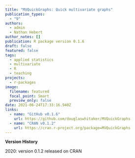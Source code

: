 ```yaml
---
title: "MVQuickGraphs: Quick multivariate graphs"
publication_types:
  - "9"
authors:
  - admin
  - Nathan Hebert
author_notes: []
publication: R package version 0.1.6
draft: false
featured: false
tags:
  - applied statistics
  - multivariate
  - R
  - teaching
projects:
  - r-packages
image:
  filename: featured
  focal_point: Smart
  preview_only: false
date: 2021-06-24T17:33:16.940Z
links:
  - name: "GitHub v0.1.6"
    url: https://github.com/douglaswhitaker/MVQuickGraphs 
  - name: "CRAN v0.1.2"
    url: https://cran.r-project.org/package=MVQuickGraphs 
---
```

**Version History**

2020: version 0.1.2 released on CRAN